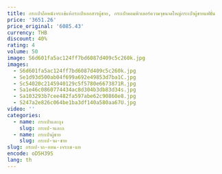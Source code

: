```yaml
---
title: กระเป๋าถือหนังจระเข้แท้กระเป๋าเอกสารผู้ชาย, กระเป๋าคอมพิวเตอร์ความจุขนาดใหญ่กระเป๋าผู้ชายแฟชั่น
price: '3651.26'
price_original: '6085.43'
currency: THB
discount: 40%
rating: 4
volume: 50
image: S6d601fa5ac124ff7bd6087d409c5c260k.jpg
images:
  - S6d601fa5ac124ff7bd6087d409c5c260k.jpg
  - Se1d93d500ab04f699a692e49853d7ba1C.jpg
  - Sc54020c2145940129c5f5780e6673871R.jpg
  - Sa1e46c0860774434ac8d304b3db83d34s.jpg
  - Sa103293b7cee482fa597abe62c90860e8.jpg
  - S247a2e826c064be1ba3df140a580aa67U.jpg
video: ''
categories:
  - name: กระเป๋าและถุง
    slug: กระเป-าและถ
  - name: กระเป๋าผู้ชาย
    slug: กระเป-าผ-ชาย
slug: กระเป-าถ-อหน-งจระเข-แท
encode: oD5H39S
lang: th
---
```

  